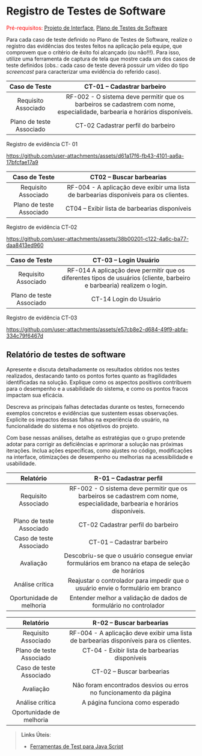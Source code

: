 # Registro de Testes de Software

<span style="color:red">Pré-requisitos: <a href="3-Projeto de Interface.md"> Projeto de Interface</a></span>, <a href="8-Plano de Testes de Software.md"> Plano de Testes de Software</a>

Para cada caso de teste definido no Plano de Testes de Software, realize o registro das evidências dos testes feitos na aplicação pela equipe, que comprovem que o critério de êxito foi alcançado (ou não!!!). Para isso, utilize uma ferramenta de captura de tela que mostre cada um dos casos de teste definidos (obs.: cada caso de teste deverá possuir um vídeo do tipo _screencast_ para caracterizar uma evidência do referido caso).

| **Caso de Teste** 	| **CT-01 – Cadastrar barbeiro** 	|
|:---:	|:---:	|
|	Requisito Associado 	| RF-002 - O sistema deve permitir que os barbeiros se cadastrem com nome, especialidade, barbearia e horários disponíveis.	|
|	Plano de teste Associado 	| CT-02 Cadastrar perfil do barbeiro |

Registro de evidência  CT- 01

https://github.com/user-attachments/assets/d61a17f6-fb43-4101-aa6a-17bfcfae17a9



| **Caso de Teste** 	| **CT02 – Buscar barbearias** 	|
|:---:	|:---:	|
|	Requisito Associado 	| RF-004 - A aplicação deve exibir uma lista de barbearias disponíveis para os clientes. |
|	Plano de teste Associado 	| CT04 – Exibir lista de barbearias disponíveis |

Registro de evidência CT-02


https://github.com/user-attachments/assets/38b00201-c122-4a6c-ba77-daa8413ed960


| **Caso de Teste** 	| **CT-03 – Login Usuário**	 |
|:---:	|:---:	|
|	Requisito Associado | RF-014 A aplicação deve permitir que os diferentes tipos de usuários (cliente, barbeiro e barbearia) realizem o login. |
|	Plano de teste Associado 	| CT-14 Login do Usuário |

Registro de evidência  CT-03


https://github.com/user-attachments/assets/e57cb8e2-d684-49f9-abfa-334c79f6467d


## Relatório de testes de software

Apresente e discuta detalhadamente os resultados obtidos nos testes realizados, destacando tanto os pontos fortes quanto as fragilidades identificadas na solução. Explique como os aspectos positivos contribuem para o desempenho e a usabilidade do sistema, e como os pontos fracos impactam sua eficácia.

Descreva as principais falhas detectadas durante os testes, fornecendo exemplos concretos e evidências que sustentem essas observações. Explicite os impactos dessas falhas na experiência do usuário, na funcionalidade do sistema e nos objetivos do projeto.

Com base nessas análises, detalhe as estratégias que o grupo pretende adotar para corrigir as deficiências e aprimorar a solução nas próximas iterações. Inclua ações específicas, como ajustes no código, modificações na interface, otimizações de desempenho ou melhorias na acessibilidade e usabilidade.

| **Relatório** 	| **R-01 – Cadastrar perfil** 	|
|:---:	|:---:	|
|	Requisito Associado 	|  RF-002 - O sistema deve permitir que os barbeiros se cadastrem com nome, especialidade, barbearia e horários disponíveis. |
|	Plano de teste Associado 	| CT-02 Cadastrar perfil do barbeiro |
|	Caso de teste Associado 	| CT-01 – Cadastrar barbeiro |
|	Avaliação | Descobriu-se que o usuário consegue enviar formulários em branco na etapa de seleção de horários |
| Análise crítica | Reajustar o controlador para impedir que o usuário envie o formulário em branco |
| Oportunidade de melhoria | Entender melhor a validação de dados de formulário no controlador |

| **Relatório** 	| **R-02 – Buscar barbearias** 	|
|:---:	|:---:	|
|	Requisito Associado 	|  RF-004 - A aplicação deve exibir uma lista de barbearias disponíveis para os clientes. |
|	Plano de teste Associado 	| CT-04 - Exibir lista de barbearias disponíveis |
|	Caso de teste Associado 	| CT-02 – Buscar barbearias |
|	Avaliação | Não foram encontrados desvios ou erros no funcionamento da página |
| Análise crítica | A página funciona como esperado |
| Oportunidade de melhoria |  |



> **Links Úteis**:
> - [Ferramentas de Test para Java Script](https://geekflare.com/javascript-unit-testing/)
